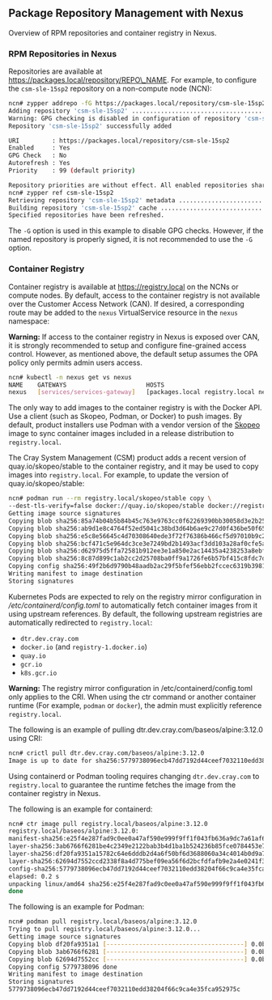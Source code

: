 ## Package Repository Management with Nexus

Overview of RPM repositories and container registry in Nexus.

### RPM Repositories in Nexus

Repositories are available at https://packages.local/repository/REPO\_NAME. For example, to configure the `csm-sle-15sp2` repository on a non-compute node \(NCN\):

```bash
ncn# zypper addrepo -fG https://packages.local/repository/csm-sle-15sp2 csm-sle-15sp2
Adding repository 'csm-sle-15sp2' .................................................................................................[done]
Warning: GPG checking is disabled in configuration of repository 'csm-sle-15sp2'. Integrity and origin of packages cannot be verified.
Repository 'csm-sle-15sp2' successfully added

URI         : https://packages.local/repository/csm-sle-15sp2
Enabled     : Yes
GPG Check   : No
Autorefresh : Yes
Priority    : 99 (default priority)

Repository priorities are without effect. All enabled repositories share the same priority.
ncn# zypper ref csm-sle-15sp2
Retrieving repository 'csm-sle-15sp2' metadata ....................................................................................[done]
Building repository 'csm-sle-15sp2' cache .........................................................................................[done]
Specified repositories have been refreshed.
```

The `-G` option is used in this example to disable GPG checks. However, if the named repository is properly signed, it is not recommended to use the `-G` option.

### Container Registry

Container registry is available at https://registry.local on the NCNs or compute nodes. By default, access to the container registry is not available over the Customer Access Network \(CAN\). If desired, a corresponding route may be added to the `nexus` VirtualService resource in the `nexus` namespace:

**Warning:** If access to the container registry in Nexus is exposed over CAN, it is strongly recommended to setup and configure fine-grained access control. However, as mentioned above, the default setup assumes the OPA policy only permits admin users access.

```bash
ncn# kubectl -n nexus get vs nexus
NAME    GATEWAYS                      HOSTS                                                     AGE
nexus   [services/services-gateway]   [packages.local registry.local nexus.odin.dev.cray.com]   21d
```

The only way to add images to the container registry is with the Docker API. Use a client \(such as Skopeo, Podman, or Docker\) to push images. By default, product installers use Podman with a vendor version of the [Skopeo](https://github.com/containers/skopeo) image to sync container images included in a release distribution to `registry.local`.

The Cray System Management \(CSM\) product adds a recent version of quay.io/skopeo/stable to the container registry, and it may be used to copy images into `registry.local`. For example, to update the version of quay.io/skopeo/stable:

```bash
ncn# podman run --rm registry.local/skopeo/stable copy \
--dest-tls-verify=false docker://quay.io/skopeo/stable docker://registry.local/skopeo/stable
Getting image source signatures
Copying blob sha256:85a74b04b5b84b45c763e9763cc0f62269390bb30058d3e2b2545d820d3558f7
Copying blob sha256:ab9d1e8c4764f52ed5041c38bd3d64b6ae9c27d0f436be50f658ece38440a97b
Copying blob sha256:e5c8e56645c4d70308640ede3f72f76386b466cf5d97010b9c2f31054caf30a5
Copying blob sha256:bcf471c5e964dc3ce3e7249bd2b1493acf3dd103a28af0cfe5af70351ad399d0
Copying blob sha256:d62975d5ffa72581b912ee3e1a850e2ac14435a4238253a8ebf80f5d10f2df4c
Copying blob sha256:8c87d899c1ab2cc2d25708ba0ff9a1726fe6b57bf415c8fdc7de973e6b185f63
Copying config sha256:49f2b6d9790b48aadb2ac29f5bfef56ebb2fccec6319b3981639d04452887848
Writing manifest to image destination
Storing signatures
```

Kubernetes Pods are expected to rely on the registry mirror configuration in */etc/containerd/config.toml* to automatically fetch container images from it using upstream references. By default, the following upstream registries are automatically redirected to `registry.local`:

-   `dtr.dev.cray.com`
-   `docker.io` \(and `registry-1.docker.io`\)
-   `quay.io`
-   `gcr.io`
-   `k8s.gcr.io`

**Warning:** The registry mirror configuration in /etc/containerd/config.toml only applies to the CRI. When using the ctr command or another container runtime \(For example, `podman` or `docker`\), the admin must explicitly reference `registry.local`.

The following is an example of pulling dtr.dev.cray.com/baseos/alpine:3.12.0 using CRI:

```bash
ncn# crictl pull dtr.dev.cray.com/baseos/alpine:3.12.0
Image is up to date for sha256:5779738096ecb47dd7192d44ceef7032110edd38204f66c9ca4e35fca952975c
```

Using containerd or Podman tooling requires changing `dtr.dev.cray.com` to `registry.local` to guarantee the runtime fetches the image from the container registry in Nexus.

The following is an example for containerd:

```bash
ncn# ctr image pull registry.local/baseos/alpine:3.12.0
registry.local/baseos/alpine:3.12.0:                                              resolved       |++++++++++++++++++++++++++++++++++++++|
manifest-sha256:e25f4e287fad9c0ee0a47af590e999f9ff1f043fb636a9dc7a61af6d13fc40ca: done           |++++++++++++++++++++++++++++++++++++++|
layer-sha256:3ab6766f6281be4c2349e2122bab3b4d1ba1b524236b85fce0784453e759b516:    done           |++++++++++++++++++++++++++++++++++++++|
layer-sha256:df20fa9351a15782c64e6dddb2d4a6f50bf6d3688060a34c4014b0d9a752eb4c:    done           |++++++++++++++++++++++++++++++++++++++|
layer-sha256:62694d7552ccd2338f8a4d775bef09ea56f6d2bcfdfafb9e2a4e0241f360fca5:    done           |++++++++++++++++++++++++++++++++++++++|
config-sha256:5779738096ecb47dd7192d44ceef7032110edd38204f66c9ca4e35fca952975c:   done           |++++++++++++++++++++++++++++++++++++++|
elapsed: 0.2 s                                                                    total:   0.0 B (0.0 B/s)
unpacking linux/amd64 sha256:e25f4e287fad9c0ee0a47af590e999f9ff1f043fb636a9dc7a61af6d13fc40ca...
done
```

The following is an example for Podman:

```bash
ncn# podman pull registry.local/baseos/alpine:3.12.0
Trying to pull registry.local/baseos/alpine:3.12.0...
Getting image source signatures
Copying blob df20fa9351a1 [--------------------------------------] 0.0b / 0.0b
Copying blob 3ab6766f6281 [--------------------------------------] 0.0b / 0.0b
Copying blob 62694d7552cc [--------------------------------------] 0.0b / 0.0b
Copying config 5779738096 done
Writing manifest to image destination
Storing signatures
5779738096ecb47dd7192d44ceef7032110edd38204f66c9ca4e35fca952975c
```



